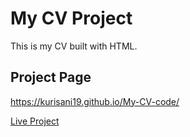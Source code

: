 

# My CV Project

This is my CV built with HTML.

## Project Page

https://kurisani19.github.io/My-CV-code/

[Live Project](https://kurisani19.github.io/My-CV-code/)

